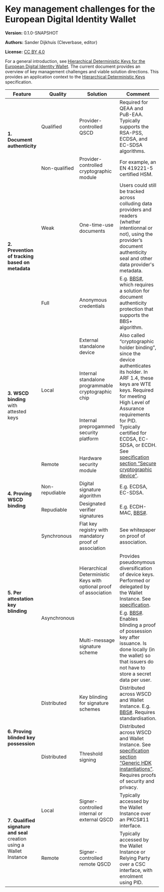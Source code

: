 # Key management challenges for the European Digital Identity Wallet

**Version:** 0.1.0-SNAPSHOT

**Authors:** Sander Dijkhuis (Cleverbase, editor)

**License:** [CC BY 4.0](https://creativecommons.org/licenses/by/4.0/)

For a general introduction, see [Hierarchical Deterministic Keys for the European Digital Identity Wallet](README.md). The current document provides an overview of key management challenges and viable solution directions. This provides an application context to the [Hierarchical Deterministic Keys](keys.md) specification.

<table><thead>
  <tr>
    <th>Feature</th>
    <th>Quality</th>
    <th>Solution</th>
    <th>Comment</th>
  </tr></thead>
<tbody>
  <tr>
    <td rowspan="2"><b>1. Document authenticity</b></td>
    <td>Qualified</td>
    <td>Provider-controlled QSCD</td>
    <td>Required for QEAA and PuB-EAA. Typically supports the RSA-PSS, ECDSA, and EC-SDSA algorithms.</td>
  </tr>
  <tr>
    <td>Non-qualified</td>
    <td>Provider-controlled cryptographic module</td>
    <td>For example, an EN 419221-5 certified HSM.</td>
  </tr>
  <tr>
    <td rowspan="2"><b>2. Prevention of tracking based on metadata</b></td>
    <td>Weak</td>
    <td>One-time-use documents</td>
    <td>Users could still be tracked across colluding data providers and readers (whether intentionnal or not), using the provider’s document authenticity seal and other data provider's metadata.</td>
  </tr>
  <tr>
    <td>Full</td>
    <td>Anonymous credentials</td>
    <td>E.g. <a href="https://github.com/user-attachments/files/15905230/BBS_Sharp_Short_TR.pdf">BBS#</a>, which requires a solution for document authenticity protection that supports the BBS+ algorithm.</td>
  </tr>
  <tr>
    <td rowspan="4"><b>3. WSCD binding</b> with attested keys</td>
    <td rowspan="3">Local</td>
    <td>External standalone device</td>
    <td rowspan="4">Also called “cryptographic holder binding”, since the device authenticates its holder. In ARF 1.4, these keys are WTE keys. Required for meeting High Level of Assurance requirements for PID. Typically certified for ECDSA, EC-SDSA, or ECDH. See <a href="keys.md#secure-cryptographic-device">specification section “Secure cryptographic device”</a>.</td>
  </tr>
  <tr>
    <td>Internal standalone programmable cryptographic chip</td>
  </tr>
  <tr>
    <td>Internal preprogammed security platform</td>
  </tr>
  <tr>
    <td>Remote</td>
    <td>Hardware security module</td>
  </tr>
  <tr>
    <td rowspan="2"><b>4. Proving WSCD binding</b></td>
    <td>Non-repudiable</td>
    <td>Digital signature algorithm</td>
    <td>E.g. ECDSA, EC-SDSA.</td>
  </tr>
  <tr>
    <td>Repudiable</td>
    <td>Designated verifier signatures</td>
    <td>E.g. ECDH-MAC, <a href="https://github.com/user-attachments/files/15905230/BBS_Sharp_Short_TR.pdf">BBS#</a>.</td>
  </tr>

  <tr>
    <td rowspan="3"><b>5. Per attestation key blinding</b></td>
    <td>Synchronous</td>
    <td>Flat key registry with mandatory proof of association</td>
    <td>See whitepaper on proof of association.</td>
  </tr>
  <tr>
    <td rowspan="2">Asynchronous</td>
    <td>Hierarchical Deterministic Keys with optional proof of association</td>
    <td>Provides pseudonymous diversification of device keys. Performed or delegated by the Wallet Instance. See <a href="keys.md">specification</a>.</td>
  </tr>
  <tr>
    <td>Multi-message signature scheme</td>
    <td>E.g. <a href="https://github.com/user-attachments/files/15905230/BBS_Sharp_Short_TR.pdf">BBS#</a>. Enables blinding a proof of possession key after issuance. Is done locally (in the wallet) so that issuers do not have to store a secret data per user.</td>
  </tr>
  <tr>
    <td rowspan="2"><b>6. Proving blinded key possession</b></td>
    <td>Distributed</td>
    <td>Key blinding for signature schemes</td>
    <td>Distributed across WSCD and Wallet Instance. E.g. <a href="https://github.com/user-attachments/files/15905230/BBS_Sharp_Short_TR.pdf">BBS#</a>. Requires standardisation.</td>
  </tr>
  <tr>
    <td>Distributed</td>
    <td>Threshold signing</td>
    <td>Distributed across WSCD and Wallet Instance. See <a href="keys.md#generic-hdk-instantiations">specification section “Generic HDK instantiations”</a>. Requires proofs of security and privacy.</td>
  </tr>
  <tr>
    <td rowspan="2"><b>7. Qualified signature and seal</b> creation using a Wallet Instance</td>
    <td>Local</td>
    <td>Signer-controlled internal or external QSCD</td>
    <td>Typically accessed by the Wallet Instance over an PKCS#11 interface.</td>
  </tr>
  <tr>
    <td>Remote</td>
    <td>Signer-controlled remote QSCD</td>
    <td>Typically accessed by the Wallet Instance or Relying Party over a CSC interface, with enrolment using PID.</td>
  </tr>
</tbody></table>
